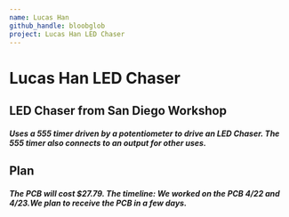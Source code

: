 ```yaml
---
name: Lucas Han
github_handle: bloobglob
project: Lucas Han LED Chaser
---
```


# Lucas Han LED Chaser
## LED Chaser from San Diego Workshop
##### Uses a 555 timer driven by a potentiometer to drive an LED Chaser. The 555 timer also connects to an output for other uses.

## Plan
##### The PCB will cost $27.79. The timeline: We worked on the PCB 4/22 and 4/23.We plan to receive the PCB in a few days. 
